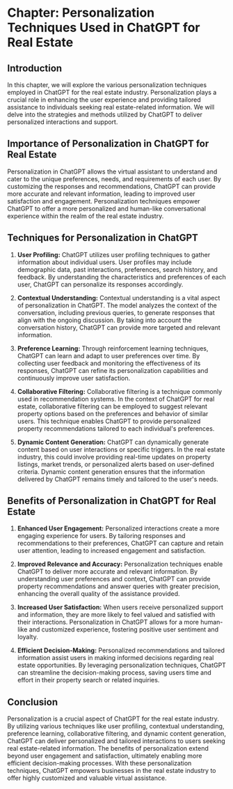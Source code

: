 Chapter: Personalization Techniques Used in ChatGPT for Real Estate
===================================================================

Introduction
------------

In this chapter, we will explore the various personalization techniques employed in ChatGPT for the real estate industry. Personalization plays a crucial role in enhancing the user experience and providing tailored assistance to individuals seeking real estate-related information. We will delve into the strategies and methods utilized by ChatGPT to deliver personalized interactions and support.

Importance of Personalization in ChatGPT for Real Estate
--------------------------------------------------------

Personalization in ChatGPT allows the virtual assistant to understand and cater to the unique preferences, needs, and requirements of each user. By customizing the responses and recommendations, ChatGPT can provide more accurate and relevant information, leading to improved user satisfaction and engagement. Personalization techniques empower ChatGPT to offer a more personalized and human-like conversational experience within the realm of the real estate industry.

Techniques for Personalization in ChatGPT
-----------------------------------------

1. **User Profiling:** ChatGPT utilizes user profiling techniques to gather information about individual users. User profiles may include demographic data, past interactions, preferences, search history, and feedback. By understanding the characteristics and preferences of each user, ChatGPT can personalize its responses accordingly.

2. **Contextual Understanding:** Contextual understanding is a vital aspect of personalization in ChatGPT. The model analyzes the context of the conversation, including previous queries, to generate responses that align with the ongoing discussion. By taking into account the conversation history, ChatGPT can provide more targeted and relevant information.

3. **Preference Learning:** Through reinforcement learning techniques, ChatGPT can learn and adapt to user preferences over time. By collecting user feedback and monitoring the effectiveness of its responses, ChatGPT can refine its personalization capabilities and continuously improve user satisfaction.

4. **Collaborative Filtering:** Collaborative filtering is a technique commonly used in recommendation systems. In the context of ChatGPT for real estate, collaborative filtering can be employed to suggest relevant property options based on the preferences and behavior of similar users. This technique enables ChatGPT to provide personalized property recommendations tailored to each individual's preferences.

5. **Dynamic Content Generation:** ChatGPT can dynamically generate content based on user interactions or specific triggers. In the real estate industry, this could involve providing real-time updates on property listings, market trends, or personalized alerts based on user-defined criteria. Dynamic content generation ensures that the information delivered by ChatGPT remains timely and tailored to the user's needs.

Benefits of Personalization in ChatGPT for Real Estate
------------------------------------------------------

1. **Enhanced User Engagement:** Personalized interactions create a more engaging experience for users. By tailoring responses and recommendations to their preferences, ChatGPT can capture and retain user attention, leading to increased engagement and satisfaction.

2. **Improved Relevance and Accuracy:** Personalization techniques enable ChatGPT to deliver more accurate and relevant information. By understanding user preferences and context, ChatGPT can provide property recommendations and answer queries with greater precision, enhancing the overall quality of the assistance provided.

3. **Increased User Satisfaction:** When users receive personalized support and information, they are more likely to feel valued and satisfied with their interactions. Personalization in ChatGPT allows for a more human-like and customized experience, fostering positive user sentiment and loyalty.

4. **Efficient Decision-Making:** Personalized recommendations and tailored information assist users in making informed decisions regarding real estate opportunities. By leveraging personalization techniques, ChatGPT can streamline the decision-making process, saving users time and effort in their property search or related inquiries.

Conclusion
----------

Personalization is a crucial aspect of ChatGPT for the real estate industry. By utilizing various techniques like user profiling, contextual understanding, preference learning, collaborative filtering, and dynamic content generation, ChatGPT can deliver personalized and tailored interactions to users seeking real estate-related information. The benefits of personalization extend beyond user engagement and satisfaction, ultimately enabling more efficient decision-making processes. With these personalization techniques, ChatGPT empowers businesses in the real estate industry to offer highly customized and valuable virtual assistance.
